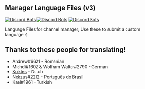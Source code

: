 ## Manager Language Files (v3)
[![Discord Bots](https://discordbots.org/api/widget/status/345612130122334209.png)](https://discordbots.org/bot/345612130122334209)
[![Discord Bots](https://discordbots.org/api/widget/servers/345612130122334209.png)](https://discordbots.org/bot/345612130122334209)
[![Discord Bots](https://discordbots.org/api/widget/lib/345612130122334209.png)](https://discordbots.org/bot/345612130122334209)

Language Files for channel manager, Use these to submit a custom language :)


## Thanks to these people for translating!
 - Andrew#6621 - Romanian
 - Michdi#1602 & Wolfram Walter#2790 - German
 - [Kolkies](https://github.com/Kolkies) - Dutch
 - Nekzus#2212 - Português do Brasil
 - Kael#1961 - Turkish
